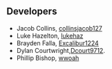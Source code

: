 ## Developers

* Jacob Collins, [collinsjacob127](https://github.com/collinsjacob127)
* Luke Hazelton, [lukehaz](https://github.com/lukehaz)
* Brayden Falla, [Excalibur1224](https://github.com/Excalibur1224)
* Dylan Courtwright,[Dcourt9712](https://github.com/Dcourt9712).
* Phillip Bishop, [wwoah](https://github.com/wwoah)